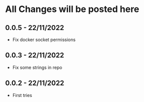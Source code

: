 # All Changes will be posted here

## 0.0.5 - 22/11/2022
* Fix docker socket permissions

## 0.0.3 - 22/11/2022
* Fix some strings in repo

## 0.0.2 - 22/11/2022
* First tries
